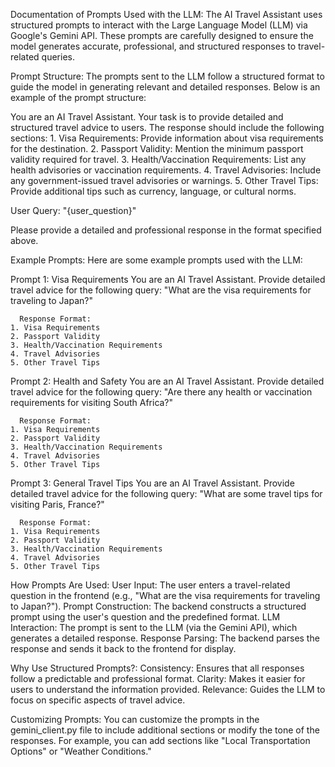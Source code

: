 Documentation of Prompts Used with the LLM:
The AI Travel Assistant uses structured prompts to interact with the Large Language Model (LLM) 
via Google's Gemini API. These prompts are carefully designed to ensure the model generates 
accurate, professional, and structured responses to travel-related queries.

Prompt Structure:
The prompts sent to the LLM follow a structured format to guide the model in generating 
relevant and detailed responses. Below is an example of the prompt structure:

  You are an AI Travel Assistant. Your task is to provide detailed and structured travel advice to users. 
  The response should include the following sections:
    1. Visa Requirements: Provide information about visa requirements for the destination.
    2. Passport Validity: Mention the minimum passport validity required for travel.
    3. Health/Vaccination Requirements: List any health advisories or vaccination requirements.
    4. Travel Advisories: Include any government-issued travel advisories or warnings.
    5. Other Travel Tips: Provide additional tips such as currency, language, or cultural norms.

  User Query: "{user_question}"

  Please provide a detailed and professional response in the format specified above.

Example Prompts:
Here are some example prompts used with the LLM:

Prompt 1: Visa Requirements
    You are an AI Travel Assistant. Provide detailed travel advice for the following query:
    "What are the visa requirements for traveling to Japan?"

      Response Format:
    1. Visa Requirements
    2. Passport Validity
    3. Health/Vaccination Requirements
    4. Travel Advisories
    5. Other Travel Tips

Prompt 2: Health and Safety
    You are an AI Travel Assistant. Provide detailed travel advice for the following query:
    "Are there any health or vaccination requirements for visiting South Africa?"

      Response Format:
    1. Visa Requirements
    2. Passport Validity
    3. Health/Vaccination Requirements
    4. Travel Advisories
    5. Other Travel Tips

Prompt 3: General Travel Tips
    You are an AI Travel Assistant. Provide detailed travel advice for the following query:
    "What are some travel tips for visiting Paris, France?"

      Response Format:
    1. Visa Requirements
    2. Passport Validity
    3. Health/Vaccination Requirements
    4. Travel Advisories
    5. Other Travel Tips

How Prompts Are Used:
User Input: The user enters a travel-related question in the frontend (e.g., "What are the visa 
  requirements for traveling to Japan?").
Prompt Construction: The backend constructs a structured prompt using the user's question and 
  the predefined format.
LLM Interaction: The prompt is sent to the LLM (via the Gemini API), which generates a detailed 
  response.
Response Parsing: The backend parses the response and sends it back to the frontend for display.

Why Use Structured Prompts?:
Consistency: Ensures that all responses follow a predictable and professional format.
Clarity: Makes it easier for users to understand the information provided.
Relevance: Guides the LLM to focus on specific aspects of travel advice.

Customizing Prompts:
You can customize the prompts in the gemini_client.py file to include additional sections or 
modify the tone of the responses. For example, you can add sections like "Local Transportation 
Options" or "Weather Conditions."
